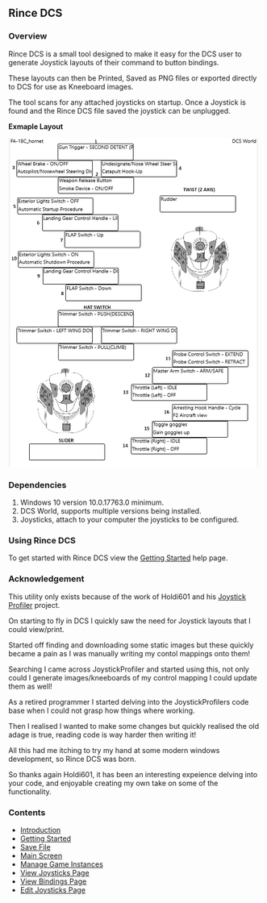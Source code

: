 ## Rince DCS

### Overview

Rince DCS is a small tool designed to make it easy for the DCS user to generate Joystick layouts of their command to button bindings.

These layouts can then be Printed, Saved as PNG files or exported directly to DCS for use as Kneeboard images.

The tool scans for any attached joysticks on startup. Once a Joystick is found and the Rince DCS file saved the joystick can be unplugged.

**Exmaple Layout**

![Example Layout](Help/ExampleLayout.png)

### Dependencies

1. Windows 10 version 10.0.17763.0 minimum.
1. DCS World, supports multiple versions being installed.
1. Joysticks, attach to your computer the joysticks to be configured.

### Using Rince DCS

To get started with Rince DCS view the [Getting Started](Help/GettingStarted.md) help page.

### Acknowledgement

This utility only exists because of the work of Holdi601 and his [Joystick Profiler](https://github.com/Holdi601/JoystickProfiler) project.

On starting to fly in DCS I quickly saw the need for Joystick layouts that I could view/print.

Started off finding and downloading some static images but these quickly became a pain as I was manually writing my contol mappings onto them!

Searching I came across JoystickProfiler and started using this, not only could I generate images/kneeboards of my control mapping I could update them as well!

As a retired programmer I started delving into the JoystickProfilers code base when I could not grasp how things where working.

Then I realised I wanted to make some changes but quickly realised the old adage is true, reading code is way harder then writing it!

All this had me itching to try my hand at some modern windows development, so Rince DCS was born. 

So thanks again Holdi601, it has been an interesting expeience delving into your code, and enjoyable creating my own take on some of the functionality.

### Contents

- [Introduction](Help/Introduction.md)
- [Getting Started](Help/GettingStarted.md)
- [Save File](Help/SaveFile.md)
- [Main Screen](Help/MainScreen.md)
- [Manage Game Instances](Help/InstancesDialog.md)
- [View Joysticks Page](Help/ViewJoysticks.md)
- [View Bindings Page](Help/Bindings.md)
- [Edit Joysticks Page](Help/EditJoysticks.md)
